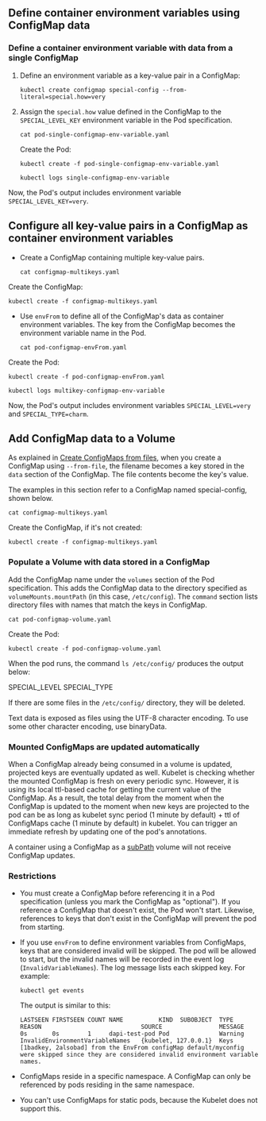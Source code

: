 ## Define container environment variables using ConfigMap data

### Define a container environment variable with data from a single ConfigMap

1.  Define an environment variable as a key-value pair in a ConfigMap:

    ```execute
    kubectl create configmap special-config --from-literal=special.how=very
    ```

2.  Assign the `special.how` value defined in the ConfigMap to the `SPECIAL_LEVEL_KEY` environment variable in the Pod specification.

    ```execute
    cat pod-single-configmap-env-variable.yaml
    ```

    Create the Pod:

    ```execute
    kubectl create -f pod-single-configmap-env-variable.yaml
    ```

    ```execute
    kubectl logs single-configmap-env-variable 
    ```

   Now, the Pod's output includes environment variable `SPECIAL_LEVEL_KEY=very`.

## Configure all key-value pairs in a ConfigMap as container environment variables

* Create a ConfigMap containing multiple key-value pairs.

  ```execute
  cat configmap-multikeys.yaml
  ```

Create the ConfigMap:

  ```execute
  kubectl create -f configmap-multikeys.yaml
  ```

* Use `envFrom` to define all of the ConfigMap's data as container environment variables. The key from the ConfigMap becomes the environment variable name in the Pod.

  ```execute
  cat pod-configmap-envFrom.yaml
  ```

 Create the Pod:

  ```execute
  kubectl create -f pod-configmap-envFrom.yaml
  ```

  ```execute
  kubectl logs multikey-configmap-env-variable 
  ```

 Now, the Pod's output includes environment variables `SPECIAL_LEVEL=very` and `SPECIAL_TYPE=charm`.


## Add ConfigMap data to a Volume

As explained in [Create ConfigMaps from files](#create-configmaps-from-files), when you create a ConfigMap using ``--from-file``, the filename becomes a key stored in the `data` section of the ConfigMap. The file contents become the key's value.

The examples in this section refer to a ConfigMap named special-config, shown below.

  ```execute
  cat configmap-multikeys.yaml
  ```

Create the ConfigMap, if it's not created:

  ```execute
  kubectl create -f configmap-multikeys.yaml
  ```

### Populate a Volume with data stored in a ConfigMap

Add the ConfigMap name under the `volumes` section of the Pod specification.
This adds the ConfigMap data to the directory specified as `volumeMounts.mountPath` (in this case, `/etc/config`).
The `command` section lists directory files with names that match the keys in ConfigMap.

  ```execute
  cat pod-configmap-volume.yaml
  ```

Create the Pod:

  ```execute
  kubectl create -f pod-configmap-volume.yaml
  ```

When the pod runs, the command `ls /etc/config/` produces the output below:

  SPECIAL_LEVEL
  SPECIAL_TYPE

If there are some files in the `/etc/config/` directory, they will be deleted.

Text data is exposed as files using the UTF-8 character encoding. To use some other character encoding, use binaryData.

### Mounted ConfigMaps are updated automatically

When a ConfigMap already being consumed in a volume is updated, projected keys are eventually updated as well. Kubelet is checking whether the mounted ConfigMap is fresh on every periodic sync. However, it is using its local ttl-based cache for getting the current value of the ConfigMap. As a result, the total delay from the moment when the ConfigMap is updated to the moment when new keys are projected to the pod can be as long as kubelet sync period (1 minute by default) + ttl of ConfigMaps cache (1 minute by default) in kubelet. You can trigger an immediate refresh by updating one of the pod's annotations.

A container using a ConfigMap as a [subPath](/docs/concepts/storage/volumes/#using-subpath) volume will not receive ConfigMap updates.


### Restrictions

- You must create a ConfigMap before referencing it in a Pod specification (unless you mark the ConfigMap as "optional"). If you reference a ConfigMap that doesn't exist, the Pod won't start. Likewise, references to keys that don't exist in the ConfigMap will prevent the pod from starting.

- If you use `envFrom` to define environment variables from ConfigMaps, keys that are considered invalid will be skipped. The pod will be allowed to start, but the invalid names will be recorded in the event log (`InvalidVariableNames`). The log message lists each skipped key. For example:

   ```execute
   kubectl get events
   ```

   The output is similar to this:
   ```
   LASTSEEN FIRSTSEEN COUNT NAME          KIND  SUBOBJECT  TYPE      REASON                            SOURCE                MESSAGE
   0s       0s        1     dapi-test-pod Pod              Warning   InvalidEnvironmentVariableNames   {kubelet, 127.0.0.1}  Keys [1badkey, 2alsobad] from the EnvFrom configMap default/myconfig were skipped since they are considered invalid environment variable names.
   ```

- ConfigMaps reside in a specific namespace. A ConfigMap can only be referenced by pods residing in the same namespace.

- You can't use ConfigMaps for static pods, because the Kubelet does not support this.
